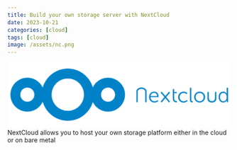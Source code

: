 ```yaml
---
title: Build your own storage server with NextCloud
date: 2023-10-21
categories: [cloud]
tags: [cloud]
image: /assets/nc.png
---
```


![nextcloud](/assets/next.png)
NextCloud allows you to host your own storage platform either in the cloud or on bare metal 
